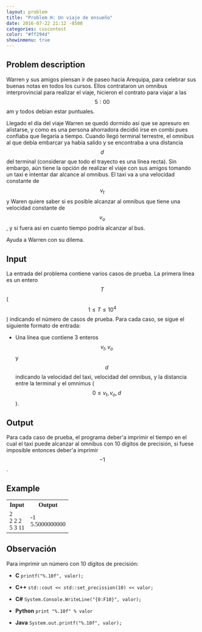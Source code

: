 ```yaml
---
layout: problem
title: "Problem H: Un viaje de ensueño"
date: 2016-07-22 21:12 -0500
categories: cuscontest
color: "#ff294d"
showinmenu: true
---
```


## Problem description

Warren y sus amigos piensan ir de paseo hacia Arequipa, para celebrar sus buenas notas en todos los cursos. Ellos contrataron un omnibus interprovincial para realizar el viaje, hicieron el contrato para viajar a las $$5:00$$ am y todos debian estar puntuales. 

Llegado el día del viaje Warren se quedó dormido así que se apresuro en alistarse, y como es una persona ahorradora decidió irse en combi pues confiaba que llegaría a tiempo. Cuando llegó terminal terrestre, el omnibus al que debía embarcar ya había salido y se encontraba a una distancia $$d$$ del terminal (considerar que todo el trayecto es una línea recta). Sin embargo, aún tiene la opción de realizar el viaje con sus amigos tomando un taxi e intentar dar alcance al omnibus. El taxi va a una velocidad constante de $$v_t$$ y Waren quiere saber si es posible alcanzar al omnibus que tiene una velocidad constante de $$v_o$$, y si fuera así en cuanto tiempo podría alcanzar al bus.

Ayuda a Warren con su dilema.

## Input

La entrada del problema contiene varios casos de prueba. La primera línea es un entero $$T$$ ($$1 \leq T \leq 10^4$$) indicando el número de casos de prueba. Para cada caso, se sigue el siguiente formato de entrada:

  * Una línea que contiene 3 enteros $$v_t, v_o$$ y $$d$$ indicando la velocidad del taxi, velocidad del omnibus, y la distancia entre la terminal y el omnimus ($$0 \leq v_t, v_o, d$$).

## Output

Para cada caso de prueba, el programa deber\'a imprimir el tiempo en el cual el taxi puede alcanzar al omnibus con 10 dígitos de precisión, si fuese imposible entonces deber\'a imprimir $$-1$$.

## Example

<div class="panel panel-default">
  <table class="table" style="font-family:'Lucida Console',monoscape;">
    <tr>
      <th> Input </th>
      <th> Output </th>
    </tr>
    <tr>
      <td>
      2<br>
      2 2 2<br>
      5 3 11<br>
      </td>
      <td> 
        -1<br>
        5.5000000000<br>
      </td>
    </tr>
  </table>
</div>

## Observación

Para imprimir un número con 10 dígitos de precisión:

  + **C** `printf("%.10f", valor);`

  + **C++** `std::cout << std::set_precission(10) << valor;`

  + **C#** `System.Console.WriteLine("{0:F10}", valor);`

  + **Python** `print "%.10f" % valor`

  + **Java** `System.out.printf("%.10f", valor);`
